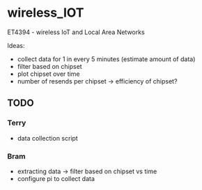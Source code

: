 # wireless_IOT
ET4394 - wireless IoT and Local Area Networks

Ideas:
- collect data for 1 in every 5 minutes (estimate amount of data)
- filter based on chipset
- plot chipset over time
- number of resends per chipset -> efficiency of chipset?

## TODO
### Terry 
- data collection script

### Bram
- extracting data -> filter based on chipset vs time
- configure pi to collect data
